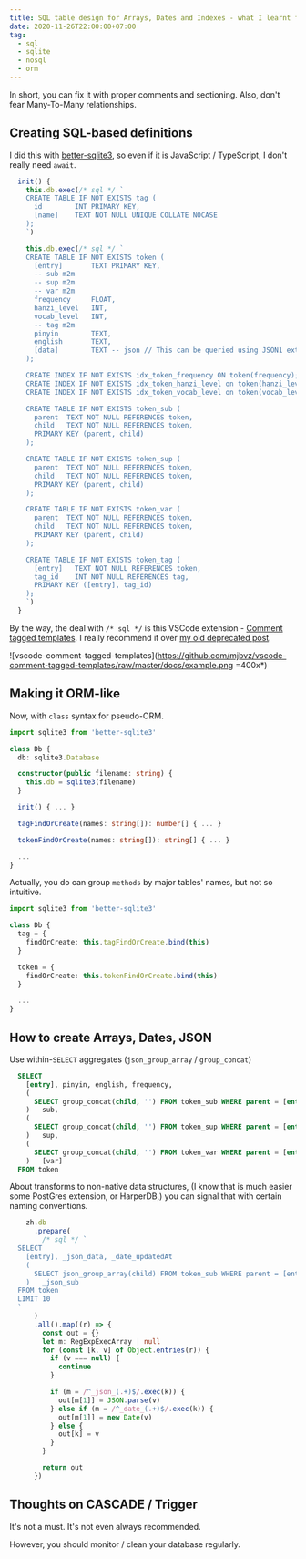 ```yaml
---
title: SQL table design for Arrays, Dates and Indexes - what I learnt from ORM
date: 2020-11-26T22:00:00+07:00
tag:
  - sql
  - sqlite
  - nosql
  - orm
---
```


In short, you can fix it with proper comments and sectioning. Also, don't fear Many-To-Many relationships.

<!-- excerpt -->

## Creating SQL-based definitions

I did this with [better-sqlite3](https://github.com/JoshuaWise/better-sqlite3), so even if it is JavaScript / TypeScript, I don't really need `await`.

```ts
  init() {
    this.db.exec(/* sql */ `
    CREATE TABLE IF NOT EXISTS tag (
      id        INT PRIMARY KEY,
      [name]    TEXT NOT NULL UNIQUE COLLATE NOCASE
    );
    `)

    this.db.exec(/* sql */ `
    CREATE TABLE IF NOT EXISTS token (
      [entry]       TEXT PRIMARY KEY,
      -- sub m2m
      -- sup m2m
      -- var m2m
      frequency     FLOAT,
      hanzi_level   INT,
      vocab_level   INT,
      -- tag m2m
      pinyin        TEXT,
      english       TEXT,
      [data]        TEXT -- json // This can be queried using JSON1 extension
    );

    CREATE INDEX IF NOT EXISTS idx_token_frequency ON token(frequency);
    CREATE INDEX IF NOT EXISTS idx_token_hanzi_level on token(hanzi_level);
    CREATE INDEX IF NOT EXISTS idx_token_vocab_level on token(vocab_level);

    CREATE TABLE IF NOT EXISTS token_sub (
      parent  TEXT NOT NULL REFERENCES token,
      child   TEXT NOT NULL REFERENCES token,
      PRIMARY KEY (parent, child)
    );

    CREATE TABLE IF NOT EXISTS token_sup (
      parent  TEXT NOT NULL REFERENCES token,
      child   TEXT NOT NULL REFERENCES token,
      PRIMARY KEY (parent, child)
    );

    CREATE TABLE IF NOT EXISTS token_var (
      parent  TEXT NOT NULL REFERENCES token,
      child   TEXT NOT NULL REFERENCES token,
      PRIMARY KEY (parent, child)
    );

    CREATE TABLE IF NOT EXISTS token_tag (
      [entry]   TEXT NOT NULL REFERENCES token,
      tag_id    INT NOT NULL REFERENCES tag,
      PRIMARY KEY ([entry], tag_id)
    );
    `)
  }
```

By the way, the deal with `/* sql */` is this VSCode extension - [Comment tagged templates](https://marketplace.visualstudio.com/items?itemName=bierner.comment-tagged-templates). I really recommend it over [my old deprecated post](https://dev.to/patarapolw/fake-tagged-template-string-literal-to-enable-syntax-highlighting-in-vscode-34g1).

![vscode-comment-tagged-templates](https://github.com/mjbvz/vscode-comment-tagged-templates/raw/master/docs/example.png =400x*)

## Making it ORM-like

Now, with `class` syntax for pseudo-ORM.

```ts
import sqlite3 from 'better-sqlite3'

class Db {
  db: sqlite3.Database

  constructor(public filename: string) {
    this.db = sqlite3(filename)
  }

  init() { ... }

  tagFindOrCreate(names: string[]): number[] { ... }

  tokenFindOrCreate(names: string[]): string[] { ... }

  ...
}
```

Actually, you do can group `methods` by major tables' names, but not so intuitive.

```ts
import sqlite3 from 'better-sqlite3'

class Db {
  tag = {
    findOrCreate: this.tagFindOrCreate.bind(this)
  }

  token = {
    findOrCreate: this.tokenFindOrCreate.bind(this)
  }

  ...
}
```

## How to create Arrays, Dates, JSON

Use within-`SELECT` aggregates (`json_group_array` / `group_concat`)

```sql
  SELECT
    [entry], pinyin, english, frequency,
    (
      SELECT group_concat(child, '') FROM token_sub WHERE parent = [entry] GROUP BY parent
    )   sub,
    (
      SELECT group_concat(child, '') FROM token_sup WHERE parent = [entry] GROUP BY parent
    )   sup,
    (
      SELECT group_concat(child, '') FROM token_var WHERE parent = [entry] GROUP BY parent
    )   [var]
  FROM token
```

About transforms to non-native data structures, (I know that is much easier some PostGres extension, or HarperDB,) you can signal that with certain naming conventions.

```ts
    zh.db
      .prepare(
        /* sql */ `
  SELECT
    [entry], _json_data, _date_updatedAt
    (
      SELECT json_group_array(child) FROM token_sub WHERE parent = [entry] GROUP BY parent
    )   _json_sub
  FROM token
  LIMIT 10
  `
      )
      .all().map((r) => {
        const out = {}
        let m: RegExpExecArray | null
        for (const [k, v] of Object.entries(r)) {
          if (v === null) {
            continue
          }

          if (m = /^_json_(.+)$/.exec(k)) {
            out[m[1]] = JSON.parse(v)
          } else if (m = /^_date_(.+)$/.exec(k)) {
            out[m[1]] = new Date(v)
          } else {
            out[k] = v
          }
        }

        return out
      })
```

## Thoughts on CASCADE / Trigger

It's not a must. It's not even always recommended.

However, you should monitor / clean your database regularly.
